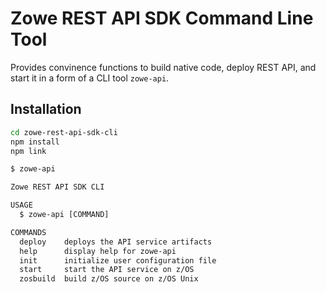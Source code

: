 # Zowe REST API SDK Command Line Tool

Provides convinence functions to build native code, deploy REST API, and start it in a form of a CLI tool `zowe-api`.

## Installation

```bash
cd zowe-rest-api-sdk-cli
npm install
npm link
```

```txt
$ zowe-api

Zowe REST API SDK CLI

USAGE
  $ zowe-api [COMMAND]

COMMANDS
  deploy    deploys the API service artifacts
  help      display help for zowe-api
  init      initialize user configuration file
  start     start the API service on z/OS
  zosbuild  build z/OS source on z/OS Unix
```

